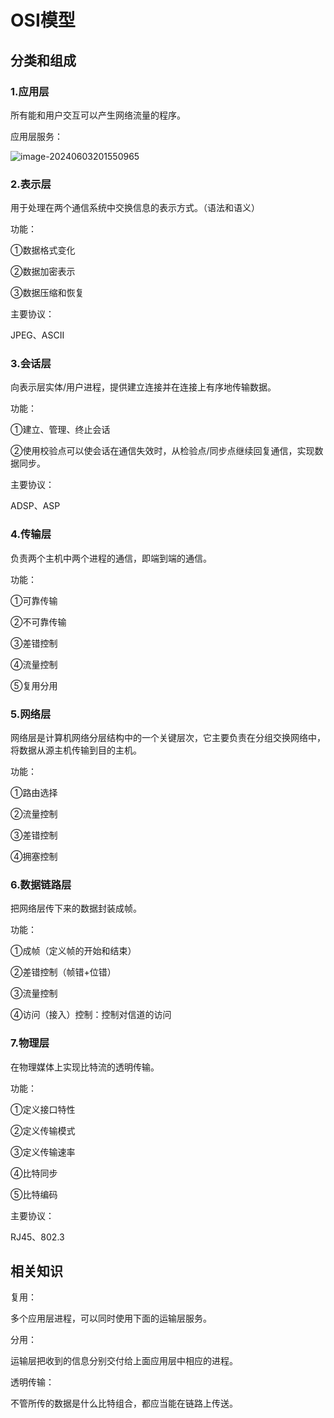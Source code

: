# OSI模型

## 分类和组成

### 1.应用层

所有能和用户交互可以产生网络流量的程序。

应用层服务：

![image-20240603201550965](../TyporaImage/image-20240603201550965.png)

### 2.表示层

用于处理在两个通信系统中交换信息的表示方式。（语法和语义）

功能：

①数据格式变化

②数据加密表示

③数据压缩和恢复



主要协议：

JPEG、ASCII



### 3.会话层

向表示层实体/用户进程，提供建立连接并在连接上有序地传输数据。

功能：

①建立、管理、终止会话

②使用校验点可以使会话在通信失效时，从检验点/同步点继续回复通信，实现数据同步。

主要协议：

ADSP、ASP



### 4.传输层

负责两个主机中两个进程的通信，即端到端的通信。

功能：

①可靠传输

②不可靠传输

③差错控制

④流量控制

⑤复用分用



### 5.网络层

网络层是计算机网络分层结构中的一个关键层次，它主要负责在分组交换网络中，将数据从源主机传输到目的主机。

功能：

①路由选择

②流量控制

③差错控制

④拥塞控制





### 6.数据链路层

把网络层传下来的数据封装成帧。

功能：

①成帧（定义帧的开始和结束）

②差错控制（帧错+位错）

③流量控制

④访问（接入）控制：控制对信道的访问



### 7.物理层

在物理媒体上实现比特流的透明传输。

功能：

①定义接口特性

②定义传输模式

③定义传输速率

④比特同步

⑤比特编码

主要协议：

RJ45、802.3



## 相关知识

复用：

多个应用层进程，可以同时使用下面的运输层服务。

分用：

运输层把收到的信息分别交付给上面应用层中相应的进程。

透明传输：

不管所传的数据是什么比特组合，都应当能在链路上传送。